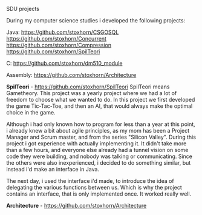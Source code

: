 SDU projects

During my computer science studies i developed the following projects:

Java:
https://github.com/stoxhorn/CSGOSQL
https://github.com/stoxhorn/Concurrent
https://github.com/stoxhorn/Compression
https://github.com/stoxhorn/SpilTeori

C:
https://github.com/stoxhorn/dm510_module

Assembly:
https://github.com/stoxhorn/Architecture


**SpilTeori** - https://github.com/stoxhorn/SpilTeori
SpilTeori means Gametheory. This project was a yearly project where we had a lot of freedom to choose what we wanted to do. In this project we first developed the game Tic-Tac-Toe, and then an AI, that would always make the optimal choice in the game.

Although i had only known how to program for less than a year at this point, i already knew a bit about agile principles, as my mom has been a Project Manager and Scrum master, and from the series "Silicon Valley". During this project i got experience with actually implementing it. It didn't take more than a few hours, and everyone else already had a tunnel vision on some code they were building, and nobody was talking or communicating. Since the others were also inexperienced, i decided to do something similar, but instead i'd make an interface in Java.

The next day, i used the interface i'd made, to introduce the idea of delegating the various functions between us. Which is why the project contains an interface, that is only implemented once. It worked really well.

**Architecture** - https://github.com/stoxhorn/Architecture
